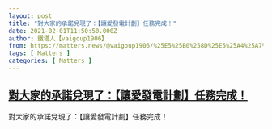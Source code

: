 ```yaml
---
layout: post
title: "對大家的承諾兌現了：【讓愛發電計劃】任務完成！"
date: 2021-02-01T11:50:50.000Z
author: 鐵塔人【vaigoup1906】
from: https://matters.news/@vaigoup1906/%25E5%25B0%258D%25E5%25A4%25A7%25E5%25AE%25B6%25E7%259A%2584%25E6%2589%25BF%25E8%25AB%25BE%25E5%2585%258C%25E7%258F%25BE%25E4%25BA%2586-%25E8%25AE%2593%25E6%2584%259B%25E7%2599%25BC%25E9%259B%25BB%25E8%25A8%2588%25E5%258A%2583-%25E4%25BB%25BB%25E5%258B%2599%25E5%25AE%258C%25E6%2588%2590-bafyreiery6ulsa5bzbjzzj54jpxqstqsqufqdzo4ij6mh6q2zvdi65aweu
tags: [ Matters ]
categories: [ Matters ]
---
```

<!--1612180250000-->
[對大家的承諾兌現了：【讓愛發電計劃】任務完成！](https://matters.news/@vaigoup1906/%25E5%25B0%258D%25E5%25A4%25A7%25E5%25AE%25B6%25E7%259A%2584%25E6%2589%25BF%25E8%25AB%25BE%25E5%2585%258C%25E7%258F%25BE%25E4%25BA%2586-%25E8%25AE%2593%25E6%2584%259B%25E7%2599%25BC%25E9%259B%25BB%25E8%25A8%2588%25E5%258A%2583-%25E4%25BB%25BB%25E5%258B%2599%25E5%25AE%258C%25E6%2588%2590-bafyreiery6ulsa5bzbjzzj54jpxqstqsqufqdzo4ij6mh6q2zvdi65aweu)
------

<div>
對大家的承諾兌現了：【讓愛發電計劃】任務完成！
</div>
